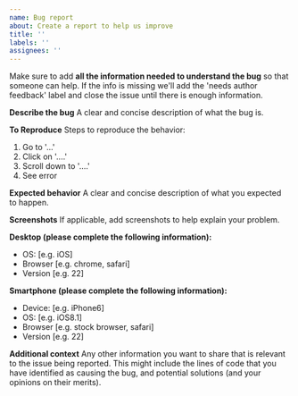 ```yaml
---
name: Bug report
about: Create a report to help us improve
title: ''
labels: ''
assignees: ''
---
```


<!--

Have you read ImageMapster's Code of Conduct? By filing an Issue, you are expected to comply with it, including treating everyone with respect: https://github.com/imagemapster/CODE_OF_CONDUCT.md

Have you read ImageMapster's Contributing guidelines?  If not, please review them before filing an issue https://github.com/imagemapster/CONTRIBUTING.md

Do you want to ask a question? Are you looking for support? StackOverflow with the imagemapster tag is the best place for getting support: https://stackoverflow.com/questions/tagged/imagemapster

-->

Make sure to add **all the information needed to understand the bug** so that someone can help. If the info is missing we'll add the 'needs author feedback' label and close the issue until there is enough information.

**Describe the bug**
A clear and concise description of what the bug is.

**To Reproduce**
Steps to reproduce the behavior:

1. Go to '...'
2. Click on '....'
3. Scroll down to '....'
4. See error

**Expected behavior**
A clear and concise description of what you expected to happen.

**Screenshots**
If applicable, add screenshots to help explain your problem.

**Desktop (please complete the following information):**

- OS: [e.g. iOS]
- Browser [e.g. chrome, safari]
- Version [e.g. 22]

**Smartphone (please complete the following information):**

- Device: [e.g. iPhone6]
- OS: [e.g. iOS8.1]
- Browser [e.g. stock browser, safari]
- Version [e.g. 22]

**Additional context**
Any other information you want to share that is relevant to the issue being
reported. This might include the lines of code that you have identified as
causing the bug, and potential solutions (and your opinions on their
merits).

